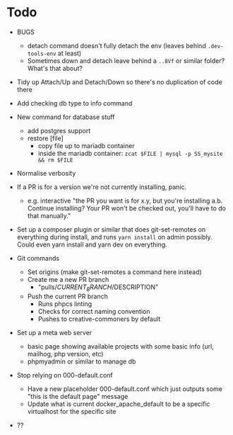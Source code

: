 # Todo

- BUGS
  - detach command doesn't fully detach the env (leaves behind `.dev-tools-env` at least)
  - Sometimes down and detach leave behind a `..8Vf` or similar folder? What's that about?

- Tidy up Attach/Up and Detach/Down so there's no duplication of code there
- Add checking db type to info command
- New command for database stuff
  - add postgres support
  - restore [file]
    - copy file up to mariadb container
    - inside the mariadb container: `zcat $FILE | mysql -p SS_mysite && rm $FILE`
- Normalise verbosity
- If a PR is for a version we're not currently installing, panic.
  - e.g. interactive "the PR you want is for x.y, but you're installing a.b. Continue installing? Your PR won't be checked out, you'll have to do that manually."
- Set up a composer plugin or similar that does git-set-remotes on everything during install, and runs `yarn install` on admin possibly. Could even yarn install and yarn dev on everything.
- Git commands
  - Set origins (make git-set-remotes a command here instead)
  - Create me a new PR branch
    - "pulls/$CURRENT_BRANCH/$DESCRIPTION"
  - Push the current PR branch
    - Runs phpcs linting
    - Checks for correct naming convention
    - Pushes to creative-commoners by default
- Set up a meta web server
  - basic page showing available projects with some basic info (url, mailhog, php version, etc)
  - phpmyadmin or similar to manage db
- Stop relying on 000-default.conf
  - Have a new placeholder 000-default.conf which just outputs some "this is the default page" message
  - Update what is current docker_apache_default to be a specific virtualhost for the specific site
- ??
